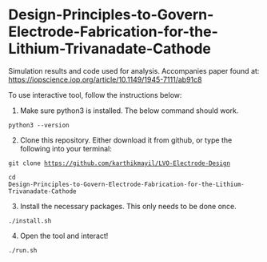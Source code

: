 # Design-Principles-to-Govern-Electrode-Fabrication-for-the-Lithium-Trivanadate-Cathode
Simulation results and code used for analysis. Accompanies paper found at: https://iopscience.iop.org/article/10.1149/1945-7111/ab91c8

To use interactive tool, follow the instructions below:

1) Make sure python3 is installed. The below command should work.

<code>python3 --version</code>

 2) Clone this repository. Either download it from github, or type the following into your terminal:
 
<code>git clone https://github.com/karthikmayil/LVO-Electrode-Design</code>

<code>cd Design-Principles-to-Govern-Electrode-Fabrication-for-the-Lithium-Trivanadate-Cathode</code>

3) Install the necessary packages. This only needs to be done once.

<code>./install.sh</code>

4) Open the tool and interact!

<code>./run.sh</code>
